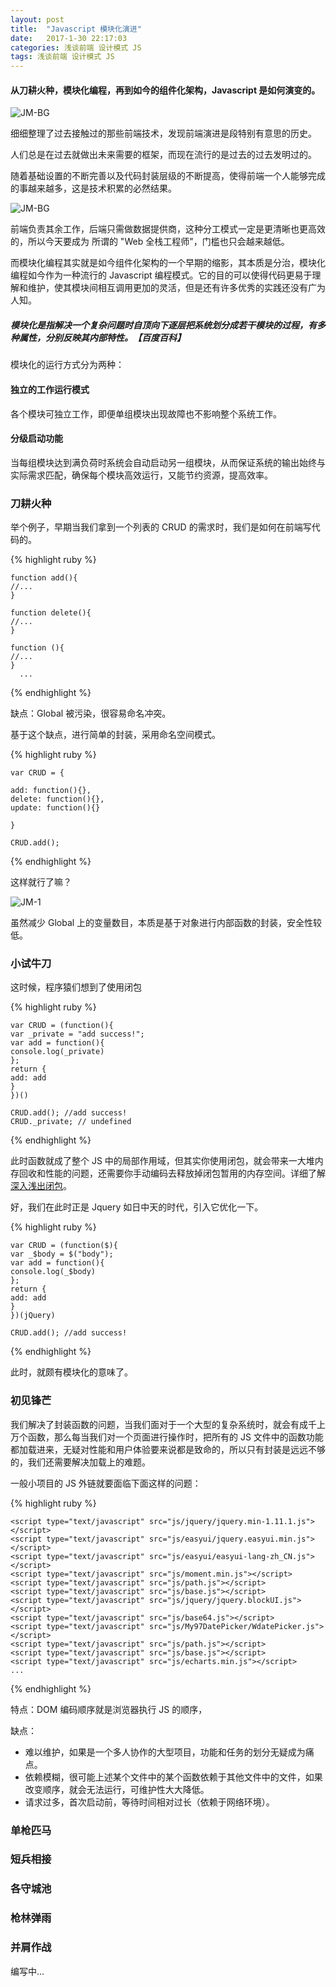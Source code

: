 ```yaml
---
layout: post
title:  "Javascript 模块化演进"
date:   2017-1-30 22:17:03
categories: 浅谈前端 设计模式 JS
tags: 浅谈前端 设计模式 JS
---
```

#### 从刀耕火种，模块化编程，再到如今的组件化架构，Javascript 是如何演变的。

![JM-BG](http://i.imgur.com/9043QaQ.jpg)

细细整理了过去接触过的那些前端技术，发现前端演进是段特别有意思的历史。

人们总是在过去就做出未来需要的框架，而现在流行的是过去的过去发明过的。

随着基础设置的不断完善以及代码封装层级的不断提高，使得前端一个人能够完成的事越来越多，这是技术积累的必然结果。

![JM-BG](http://i.imgur.com/buNnEEg.jpg)


前端负责其余工作，后端只需做数据提供商，这种分工模式一定是更清晰也更高效的，所以今天要成为 所谓的 "Web 全栈工程师"，门槛也只会越来越低。

而模块化编程其实就是如今组件化架构的一个早期的缩影，其本质是分治，模块化编程如今作为一种流行的 Javascript 编程模式。它的目的可以使得代码更易于理解和维护，使其模块间相互调用更加的灵活，但是还有许多优秀的实践还没有广为人知。

##### 模块化是指解决一个复杂问题时自顶向下逐层把系统划分成若干模块的过程，有多种属性，分别反映其内部特性。【百度百科】

模块化的运行方式分为两种：

#### 独立的工作运行模式

各个模块可独立工作，即便单组模块出现故障也不影响整个系统工作。
 
#### 分级启动功能

当每组模块达到满负荷时系统会自动启动另一组模块，从而保证系统的输出始终与实际需求匹配，确保每个模块高效运行，又能节约资源，提高效率。

### 刀耕火种

举个例子，早期当我们拿到一个列表的 CRUD 的需求时，我们是如何在前端写代码的。

{% highlight ruby %}

    function add(){
    //...
    }
    
    function delete(){
    //...
    }
    
    function (){
    //...
    }
      ...

{% endhighlight %}


缺点：Global 被污染，很容易命名冲突。


基于这个缺点，进行简单的封装，采用命名空间模式。

{% highlight ruby %}

    var CRUD = {

    add: function(){},
    delete: function(){},
    update: function(){}

    }
    
    CRUD.add();

{% endhighlight %}

这样就行了嘛？


![JM-1](http://i.imgur.com/LzZqPDW.jpg)

虽然减少 Global 上的变量数目，本质是基于对象进行内部函数的封装，安全性较低。

### 小试牛刀

这时候，程序猿们想到了使用闭包


{% highlight ruby %}

    var CRUD = (function(){
    var _private = "add success!";
    var add = function(){
    console.log(_private)
    };
    return {
    add: add
    }
    })()
    
    CRUD.add(); //add success!
    CRUD._private; // undefined

{% endhighlight %}

此时函数就成了整个 JS 中的局部作用域，但其实你使用闭包，就会带来一大堆内存回收和性能的问题，还需要你手动编码去释放掉闭包暂用的内存空间。详细了解 [深入浅出闭包](http://fsux.me/js/深入浅出/2016/01/03/In-depth-to-study-JS-Closure.html "Javascript 深入浅出闭包")。

好，我们在此时正是 Jquery 如日中天的时代，引入它优化一下。

{% highlight ruby %}

    var CRUD = (function($){
    var _$body = $("body");
    var add = function(){
    console.log(_$body)
    };
    return {
    add: add
    }
    })(jQuery)
    
    CRUD.add(); //add success!

{% endhighlight %}

此时，就颇有模块化的意味了。

### 初见锋芒

我们解决了封装函数的问题，当我们面对于一个大型的复杂系统时，就会有成千上万个函数，那么每当我们对一个页面进行操作时，把所有的 JS 文件中的函数功能都加载进来，无疑对性能和用户体验要来说都是致命的，所以只有封装是远远不够的，我们还需要解决加载上的难题。

一般小项目的 JS 外链就要面临下面这样的问题：

{% highlight ruby %}

    <script type="text/javascript" src="js/jquery/jquery.min-1.11.1.js"></script>
    <script type="text/javascript" src="js/easyui/jquery.easyui.min.js"></script>
    <script type="text/javascript" src="js/easyui/easyui-lang-zh_CN.js"></script>
    <script type="text/javascript" src="js/moment.min.js"></script>
    <script type="text/javascript" src="js/path.js"></script>
    <script type="text/javascript" src="js/base.js"></script>
    <script type="text/javascript" src="js/jquery/jquery.blockUI.js"></script>
    <script type="text/javascript" src="js/base64.js"></script>
    <script type="text/javascript" src="js/My97DatePicker/WdatePicker.js"></script>
    <script type="text/javascript" src="js/path.js"></script>
    <script type="text/javascript" src="js/base.js"></script>
    <script type="text/javascript" src="js/echarts.min.js"></script>
    ...

{% endhighlight %}

特点：DOM 编码顺序就是浏览器执行 JS 的顺序，

缺点：

- 难以维护，如果是一个多人协作的大型项目，功能和任务的划分无疑成为痛点。
- 依赖模糊，很可能上述某个文件中的某个函数依赖于其他文件中的文件，如果改变顺序，就会无法运行，可维护性大大降低。
- 请求过多，首次启动前，等待时间相对过长（依赖于网络环境）。



### 单枪匹马

### 短兵相接

### 各守城池

### 枪林弹雨

### 并肩作战

编写中...

